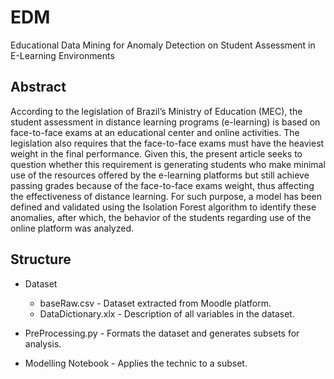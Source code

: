 # EDM
Educational Data Mining for Anomaly Detection on Student Assessment in E-Learning Environments

## Abstract
According to the legislation of Brazil’s Ministry of Education (MEC),  the student assessment in distance learning programs (e-learning) is based on face-to-face exams at an educational center and online activities. The legislation also requires that the face-to-face exams must have the heaviest weight in the final performance. Given this, the present article seeks to question whether this requirement is generating students who make minimal use of the resources offered by the e-learning platforms but still achieve passing grades because of the face-to-face exams weight, thus affecting the effectiveness of distance learning. For such purpose, a model has been defined and validated using the Isolation Forest algorithm to identify these anomalies, after which, the behavior of the students regarding use of the online platform was analyzed.

## Structure
- Dataset 
    - baseRaw.csv - Dataset extracted from Moodle platform.
    - DataDictionary.xlx - Description of all variables in the dataset.
    
- PreProcessing.py - Formats the dataset and generates subsets for analysis.

- Modelling Notebook - Applies the technic to a subset.
